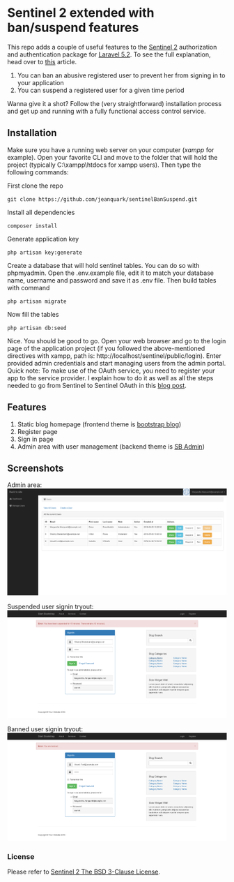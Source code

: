 # Sentinel 2 extended with ban/suspend features

This repo adds a couple of useful features to the [Sentinel 2](https://cartalyst.com/manual/sentinel/2.0) authorization and authentication package for [Laravel 5.2](https://laravel.com/docs/5.2). To see the full explanation, head over to [this](http://www.jm.kleger.com/add-suspend-and-ban-features-to-sentinel-2) article.

1. You can ban an abusive registered user to prevent her from signing in to your application
2. You can suspend a registered user for a given time period

Wanna give it a shot? Follow the (very straightforward) installation process and get up and running with a fully functional access control service. 

## Installation

Make sure you have a running web server on your computer (*xampp* for example). Open your favorite CLI and move to the folder that will hold the project (typically C:\xampp\htdocs for xampp users). Then type the following commands: 

First clone the repo
```
git clone https://github.com/jeanquark/sentinelBanSuspend.git
```

Install all dependencies
```
composer install
```

Generate application key 
```
php artisan key:generate
```

Create a database that will hold sentinel tables. You can do so with phpmyadmin.
Open the .env.example file, edit it to match your database name, username and password and save it as .env file. Then build tables with command

```
php artisan migrate
```

Now fill the tables
```
php artisan db:seed
```

Nice. You should be good to go. Open your web browser and go to the login page of the application project (if you followed the above-mentioned directives with xampp, path is: http://localhost/sentinel/public/login). Enter provided admin credentials and start managing users from the admin portal.
Quick note:
To make use of the OAuth service, you need to register your app to the service provider. I explain how to do it as well as all the steps needed to go from Sentinel to Sentinel OAuth in this [blog post](http://www.jmkleger.com/post/add-oauth-to-sentinel-2).

## Features

1. Static blog homepage (frontend theme is [bootstrap blog](http://startbootstrap.com/template-overviews/blog-home/))
2. Register page
1. Sign in page
2. Admin area with user management (backend theme is [SB Admin](http://startbootstrap.com/template-overviews/sb-admin/))

## Screenshots

Admin area:
![admin](https://github.com/jeanquark/sentinelBanSuspend/raw/master/public/admin.png "Admin area")

Suspended user signin tryout:
![suspended](https://github.com/jeanquark/sentinelBanSuspend/raw/master/public/suspended.png "Suspended user")

Banned user signin tryout:
![banned](https://github.com/jeanquark/sentinelBanSuspend/raw/master/public/banned.png "Banned user")


### License
Please refer to [Sentinel 2 The BSD 3-Clause License](https://github.com/cartalyst/sentinel/blob/2.0/LICENSE).
